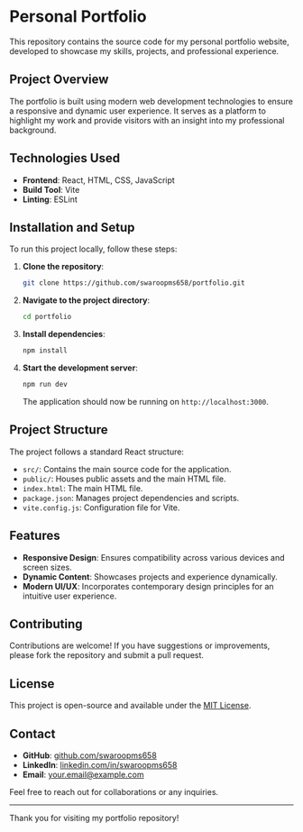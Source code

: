# Personal Portfolio

This repository contains the source code for my personal portfolio website, developed to showcase my skills, projects, and professional experience.

## Project Overview

The portfolio is built using modern web development technologies to ensure a responsive and dynamic user experience. It serves as a platform to highlight my work and provide visitors with an insight into my professional background.

## Technologies Used

- **Frontend**: React, HTML, CSS, JavaScript
- **Build Tool**: Vite
- **Linting**: ESLint

## Installation and Setup

To run this project locally, follow these steps:

1. **Clone the repository**:

   ```bash
   git clone https://github.com/swaroopms658/portfolio.git
   ```

2. **Navigate to the project directory**:

   ```bash
   cd portfolio
   ```

3. **Install dependencies**:

   ```bash
   npm install
   ```

4. **Start the development server**:

   ```bash
   npm run dev
   ```

   The application should now be running on `http://localhost:3000`.

## Project Structure

The project follows a standard React structure:

- `src/`: Contains the main source code for the application.
- `public/`: Houses public assets and the main HTML file.
- `index.html`: The main HTML file.
- `package.json`: Manages project dependencies and scripts.
- `vite.config.js`: Configuration file for Vite.

## Features

- **Responsive Design**: Ensures compatibility across various devices and screen sizes.
- **Dynamic Content**: Showcases projects and experience dynamically.
- **Modern UI/UX**: Incorporates contemporary design principles for an intuitive user experience.

## Contributing

Contributions are welcome! If you have suggestions or improvements, please fork the repository and submit a pull request.

## License

This project is open-source and available under the [MIT License](LICENSE).

## Contact

- **GitHub**: [github.com/swaroopms658](https://github.com/swaroopms658)
- **LinkedIn**: [linkedin.com/in/swaroopms658](https://www.linkedin.com/in/swaroopms658)
- **Email**: [your.email@example.com](mailto:your.email@example.com)

Feel free to reach out for collaborations or any inquiries.

---

Thank you for visiting my portfolio repository!
